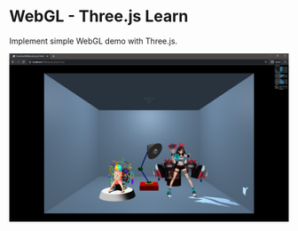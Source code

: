 # WebGL - Three.js Learn

Implement simple WebGL demo with Three.js.

![image-20201021075045032](image-20201021075045032.png)